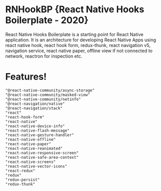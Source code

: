 # RNHookBP {React Native Hooks Boilerplate - 2020}

React Native Hooks Boilerplate is a starting point for React Native application. It is an architecture for developing React Native Apps using react native hook, react hook form, redux-thunk, react navigation v5, navigation service, react native paper, offline view if not connected to network, reactron for inspection etc.

# Features!
    "@react-native-community/async-storage"
    "@react-native-community/masked-view"
    "@react-native-community/netinfo"
    "@react-navigation/native"
    "@react-navigation/stack"
    "react"
    "react-hook-form"
    "react-native"
    "react-native-device-info"
    "react-native-flash-message"
    "react-native-gesture-handler"
    "react-native-offline"
    "react-native-paper"
    "react-native-reanimated"
    "react-native-responsive-screen"
    "react-native-safe-area-context"
    "react-native-screens"
    "react-native-vector-icons"
    "react-redux"
    "redux"
    "redux-persist"
    "redux-thunk"
